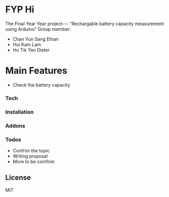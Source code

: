 # FYP Hi



The Final Year Year project--- "Rechargable battery capacity measurement using Arduino"
Group member:
  - Chan Yun Sang Ethan
  - Hui Kam Lam 
  - Ho Tik Yan Dieter

# Main Features

  - Check the battery capacity





### Tech

### Installation

### Addons

### Todos

 - Confrim the topic
 - Writing proposal
 - More to be comfrim

License
----

MIT
